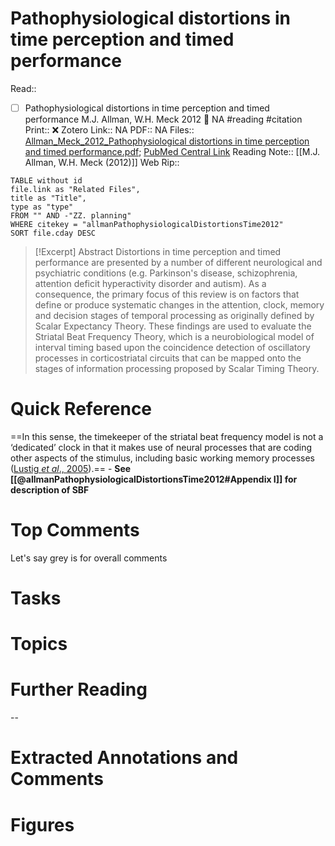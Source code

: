 

# Pathophysiological distortions in time perception and timed performance
Read:: 
- [ ] Pathophysiological distortions in time perception and timed performance M.J. Allman, W.H. Meck 2012 🛫 NA #reading #citation
Print::  ❌
Zotero Link:: NA
PDF:: NA
Files:: [Allman_Meck_2012_Pathophysiological distortions in time perception and timed performance.pdf](file:////home/michaelt/Insync/m@tarlton.info/Google%20Drive/06.%20Zotero/storage/37YVBYX7/Allman_Meck_2012_Pathophysiological%20distortions%20in%20time%20perception%20and%20timed%20performance.pdf); [PubMed Central Link](file:///)
Reading Note:: [[M.J. Allman, W.H. Meck (2012)]]
Web Rip:: 

```dataview
TABLE without id
file.link as "Related Files",
title as "Title",
type as "type"
FROM "" AND -"ZZ. planning"
WHERE citekey = "allmanPathophysiologicalDistortionsTime2012" 
SORT file.cday DESC
```


> [!Excerpt] Abstract
> Distortions in time perception and timed performance are presented by a number of different neurological and psychiatric conditions (e.g. Parkinson's disease, schizophrenia, attention deficit hyperactivity disorder and autism). As a consequence, the primary focus of this review is on factors that define or produce systematic changes in the attention, clock, memory and decision stages of temporal processing as originally defined by Scalar Expectancy Theory. These findings are used to evaluate the Striatal Beat Frequency Theory, which is a neurobiological model of interval timing based upon the coincidence detection of oscillatory processes in corticostriatal circuits that can be mapped onto the stages of information processing proposed by Scalar Timing Theory.


# Quick Reference
==In this sense, the timekeeper of the striatal beat frequency model is not a ‘dedicated’ clock in that it makes use of neural processes that are coding other aspects of the stimulus, including basic working memory processes ([Lustig _et al_., 2005](https://www.ncbi.nlm.nih.gov/pmc/articles/PMC3491636/#awr210-B136)).== 
	- **See [[@allmanPathophysiologicalDistortionsTime2012#Appendix I]] for description of SBF**

# Top Comments

Let's say grey is for overall comments

# Tasks

# Topics


# Further Reading 
 

--
# Extracted Annotations and Comments


# Figures